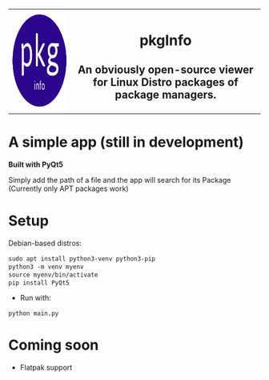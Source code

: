 <table align='center', width='100%'>
  <tr>
    <td align='left'>
      <img src='icon.png', style="width: 320px; height: 200px;">
    </td> 
    <td align='center'>
      <h1>pkgInfo</h1>
      <h2>An obviously open-source viewer for Linux Distro packages of package managers.</h2>
    </td>
    </tr>
</table>

# A simple app (still in development)
**Built with PyQt5**

Simply add the path of a file and the app will search for its Package (Currently only APT packages work)

# Setup
Debian-based distros:
```
sudo apt install python3-venv python3-pip
python3 -m venv myenv
source myenv/bin/activate
pip install PyQt5
```
- Run with:
```
python main.py
```

# Coming soon
- Flatpak support
